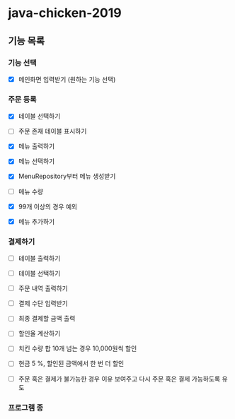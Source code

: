 # java-chicken-2019

## 기능 목록

### 기능 선택 
- [x] 메인화면 입력받기 (원하는 기능 선택)

### 주문 등록
- [x] 테이블 선택하기
 - [ ] 주문 존재 테이블 표시하기
 
- [x] 메뉴 출력하기

- [x] 메뉴 선택하기
 - [x] MenuRepository부터 메뉴 생성받기

- [ ] 메뉴 수량
 - [x] 99개 이상의 경우 예외

- [x] 메뉴 추가하기

### 결제하기
- [ ] 테이블 출력하기
- [ ] 테이블 선택하기
- [ ] 주문 내역 출력하기
- [ ] 결제 수단 입력받기
- [ ] 최종 결제할 금액 출력
 - [ ] 할인율 계산하기
  - [ ] 치킨 수량 합 10개 넘는 경우 10,000원씩 할인
  - [ ] 현금 5 %, 할인된 금액에서 한 번 더 할인

- [ ] 주문 혹은 결제가 불가능한 경우 이유 보여주고 다시 주문 혹은 결제 가능하도록 유도

### 프로그램 종 


 